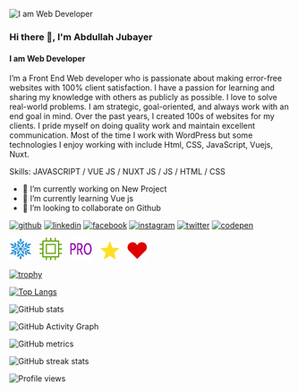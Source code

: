 ![I am Web Developer](https://pbs.twimg.com/profile_banners/1305094876745220098/1641149602/600x200)
### Hi there 👋, I'm Abdullah Jubayer
#### I am Web Developer


I’m a Front End Web developer who is passionate about making error-free websites with 100% client satisfaction. I have a passion for learning and sharing my knowledge with others as publicly as possible. I love to solve real-world problems. I am strategic, goal-oriented, and always work with an end goal in mind. Over the past years, I created 100s of websites for my clients. I pride myself on doing quality work and maintain excellent communication. Most of the time I work with WordPress but some technologies I enjoy working with include Html, CSS, JavaScript, Vuejs, Nuxt.

Skills: JAVASCRIPT / VUE JS / NUXT JS / JS / HTML / CSS

- 🔭 I’m currently working on New Project 
- 🌱 I’m currently learning Vue js 
- 👯 I’m looking to collaborate on Github 


[<img src='https://cdn.jsdelivr.net/npm/simple-icons@3.0.1/icons/github.svg' alt='github' height='40'>](https://github.com/Abdullah9001)  [<img src='https://cdn.jsdelivr.net/npm/simple-icons@3.0.1/icons/linkedin.svg' alt='linkedin' height='40'>](https://www.linkedin.com/in/abdullah-jubayer-a57178205/)  [<img src='https://cdn.jsdelivr.net/npm/simple-icons@3.0.1/icons/facebook.svg' alt='facebook' height='40'>](https://www.facebook.com/mdabdullahjubayer.toaha)  [<img src='https://cdn.jsdelivr.net/npm/simple-icons@3.0.1/icons/instagram.svg' alt='instagram' height='40'>](https://www.instagram.com/jubayer4505/)  [<img src='https://cdn.jsdelivr.net/npm/simple-icons@3.0.1/icons/twitter.svg' alt='twitter' height='40'>](https://twitter.com/Abdulla77450444)  [<img src='https://cdn.jsdelivr.net/npm/simple-icons@3.0.1/icons/codepen.svg' alt='codepen' height='40'>](https://codepen.io/abdullah9001)  

<a href='https://archiveprogram.github.com/'><img src='https://raw.githubusercontent.com/acervenky/animated-github-badges/master/assets/acbadge.gif' width='40' height='40'></a> <a href='https://docs.github.com/en/developers'><img src='https://raw.githubusercontent.com/acervenky/animated-github-badges/master/assets/devbadge.gif' width='40' height='40'></a> <a href='https://github.com/pricing'><img src='https://raw.githubusercontent.com/acervenky/animated-github-badges/master/assets/pro.gif' width='40' height='40'></a> <a href='https://stars.github.com/'><img src='https://raw.githubusercontent.com/acervenky/animated-github-badges/master/assets/starbadge.gif' width='35' height='35'></a> <a href='https://docs.github.com/en/github/supporting-the-open-source-community-with-github-sponsors'><img src='https://raw.githubusercontent.com/acervenky/animated-github-badges/master/assets/sponsorbadge.gif' width='35' height='35'></a> 

[![trophy](https://github-profile-trophy.vercel.app/?username=Abdullah9001)](https://github.com/ryo-ma/github-profile-trophy)

[![Top Langs](https://github-readme-stats.vercel.app/api/top-langs/?username=Abdullah9001)](https://github.com/anuraghazra/github-readme-stats)

![GitHub stats](https://github-readme-stats.vercel.app/api?username=Abdullah9001&show_icons=true&count_private=true)  

![GitHub Activity Graph](https://activity-graph.herokuapp.com/graph?username=Abdullah9001)  

![GitHub metrics](https://metrics.lecoq.io/Abdullah9001)  

![GitHub streak stats](https://github-readme-streak-stats.herokuapp.com/?user=Abdullah9001)  

![Profile views](https://gpvc.arturio.dev/Abdullah9001)  
